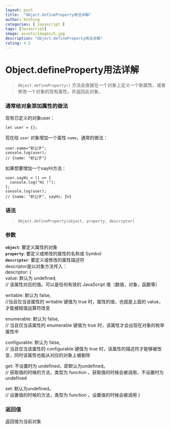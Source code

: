 ```yaml
---
layout: post
title:  "Object.defineProperty用法详解"
author: Kothing
categories: [ Javascript ]
tags: [Javascript]
image: assets/images/5.jpg
description: "Object.defineProperty用法详解"
rating: 4.5
---
```


# Object.defineProperty用法详解
> `Object.defineProperty()` 方法会直接在一个对象上定义一个新属性，或者修改一个对象的现有属性，并返回此对象。

### 通常给对象添加属性的做法

现有已定义的对象user：
```
let user = {};
```
现在给 `user` 对象增加一个属性 `name`，通常的做法：
```
user.name="妙公子";
console.log(user);
// {name: "妙公子"}
```
如果想要增加一个sayHi方法：
```
user.sayHi = () => {
  console.log("Hi !");
};
console.log(user);
// {name: "妙公子", sayHi: ƒn}
```

### 语法
> `Object.defineProperty(object, property, descriptor)`

### 参数
**`object`**: 要定义属性的对象  
**`property`**: 要定义或修改的属性的名称或 Symbol   
**`descriptor`**: 要定义或修改的属性描述符  
descriptor是以对象方法传入：  
descriptor: {  
  value: 默认为 undefined,  
  // 该属性对应的值。可以是任何有效的 JavaScript 值（数值，对象，函数等）
  
  writable: 默认为 false,  
  //当且仅当该属性的 writable 键值为 true 时，属性的值，也就是上面的 value，才能被赋值运算符改变
  
  enumerable: 默认为 false,  
  // 当且仅当该属性的 enumerable 键值为 true 时，该属性才会出现在对象的枚举属性中
  
  configurable: 默认为 false,  
  // 当且仅当该属性的 configurable 键值为 true 时，该属性的描述符才能够被改变，同时该属性也能从对应的对象上被删除
  
  get: 不设置时为 undefined，即默认为undefined。  
  // 获取值的时候的方法，类型为 function ，获取值的时候会被调用，不设置时为 undefined
  
  set: 默认为undefined。  
  // 设置值的时候的方法，类型为 function ，设置值的时候会被调用
}


### 返回值
返回值为当前对象



